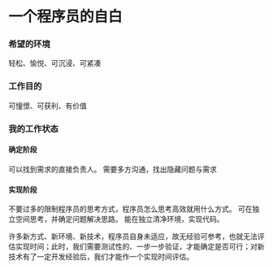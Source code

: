 # 一个程序员的自白

### 希望的环境
轻松、愉悦、可沉浸、可紧凑


### 工作目的
可憧憬、可获利、有价值


### 我的工作状态

#### 确定阶段
可以找到需求的直接负责人。
需要多方沟通，找出隐藏问题与需求

#### 实现阶段
不要过多的限制程序员的思考方式，程序员怎么思考高效就用什么方式。
可在独立空间思考，并确定问题解决思路。
能在独立清净环境，实现代码。

许多新方式、新环境、新技术，程序员自身未适应，故无经验可参考，也就无法评估实现时间；此时，我们需要测试性的、一步一步验证，才能确定是否可行；对新技术有了一定开发经验后，我们才能作一个实现时间评估。

